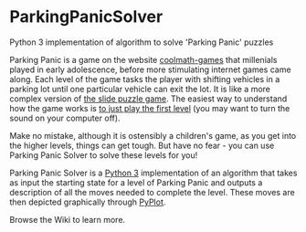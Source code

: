 # ParkingPanicSolver
Python 3 implementation of algorithm to solve 'Parking Panic' puzzles

Parking Panic is a game on the website [coolmath-games](http://www.coolmath-games.com/) that millenials played in 
early adolescence, before more stimulating internet games came along.  Each level of the game tasks the player with 
shifting vehicles in a parking lot until one particular vehicle can exit the lot.  It is like a more complex 
version of [the slide puzzle game](http://www.tobar.co.uk/slide-number-puzzle).  The easiest way to understand how 
the game works is [to just play the first level](http://www.coolmath-games.com/0-parking-panic) (you may want to 
turn the sound on your computer off).

Make no mistake, although it is ostensibly a children's game, as you get into the higher levels, things can get 
tough.  But have no fear - you can use Parking Panic Solver to solve these levels for you!

Parking Panic Solver is a [Python 3](https://www.python.org/download/releases/3.0.1/) implementation of an 
algorithm that takes as input the starting state for a level of Parking Panic and outputs a description of all the 
moves needed to complete the level.  These moves are then depicted graphically through [PyPlot](http://matplotlib.org/api/pyplot_api.html).

Browse the Wiki to learn more.
